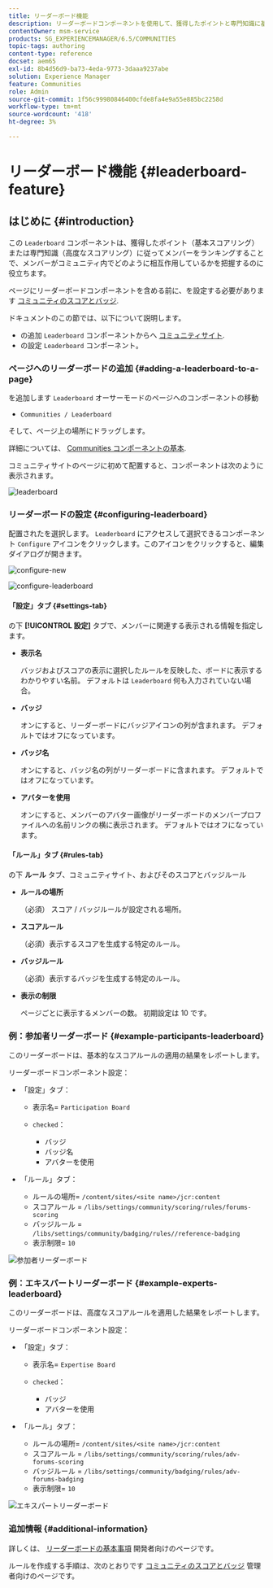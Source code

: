 ```yaml
---
title: リーダーボード機能
description: リーダーボードコンポーネントを使用して、獲得したポイントと専門知識に基づいてメンバーをランキングすることで、コミュニティ内のメンバーのインタラクションを確認する方法を説明します。
contentOwner: msm-service
products: SG_EXPERIENCEMANAGER/6.5/COMMUNITIES
topic-tags: authoring
content-type: reference
docset: aem65
exl-id: 8b4d56d9-ba73-4eda-9773-3daaa9237abe
solution: Experience Manager
feature: Communities
role: Admin
source-git-commit: 1f56c99980846400cfde8fa4e9a55e885bc2258d
workflow-type: tm+mt
source-wordcount: '418'
ht-degree: 3%

---
```


# リーダーボード機能 {#leaderboard-feature}

## はじめに {#introduction}

この `Leaderboard` コンポーネントは、獲得したポイント（基本スコアリング）または専門知識（高度なスコアリング）に従ってメンバーをランキングすることで、メンバーがコミュニティ内でどのように相互作用しているかを把握するのに役立ちます。

ページにリーダーボードコンポーネントを含める前に、を設定する必要があります [コミュニティのスコアとバッジ](/help/communities/implementing-scoring.md).

ドキュメントのこの節では、以下について説明します。

* の追加 `Leaderboard` コンポーネントからへ [コミュニティサイト](/help/communities/overview.md#community-sites).
* の設定 `Leaderboard` コンポーネント。

### ページへのリーダーボードの追加 {#adding-a-leaderboard-to-a-page}

を追加します `Leaderboard` オーサーモードのページへのコンポーネントの移動

* `Communities / Leaderboard`

そして、ページ上の場所にドラッグします。

詳細については、 [Communities コンポーネントの基本](/help/communities/basics.md).

コミュニティサイトのページに初めて配置すると、コンポーネントは次のように表示されます。

![leaderboard](assets/leaderboard.png)

### リーダーボードの設定 {#configuring-leaderboard}

配置されたを選択します。 `Leaderboard` にアクセスして選択できるコンポーネント `Configure` アイコンをクリックします。このアイコンをクリックすると、編集ダイアログが開きます。

![configure-new](assets/configure-new.png)

![configure-leaderboard](assets/configure-leaderboard.png)

#### 「設定」タブ {#settings-tab}

の下 **[!UICONTROL 設定]** タブで、メンバーに関連する表示される情報を指定します。

* **表示名**

  バッジおよびスコアの表示に選択したルールを反映した、ボードに表示するわかりやすい名前。
デフォルトは `Leaderboard` 何も入力されていない場合。

* **バッジ**

  オンにすると、リーダーボードにバッジアイコンの列が含まれます。
デフォルトではオフになっています。

* **バッジ名**

  オンにすると、バッジ名の列がリーダーボードに含まれます。
デフォルトではオフになっています。

* **アバターを使用**

  オンにすると、メンバーのアバター画像がリーダーボードのメンバープロファイルへの名前リンクの横に表示されます。
デフォルトではオフになっています。

#### 「ルール」タブ {#rules-tab}

の下 **ルール** タブ、コミュニティサイト、およびそのスコアとバッジルール

* **ルールの場所**

  （必須） スコア / バッジルールが設定される場所。

* **スコアルール**

  （必須）表示するスコアを生成する特定のルール。

* **バッジルール**

  （必須）表示するバッジを生成する特定のルール。

* **表示の制限**

  ページごとに表示するメンバーの数。 初期設定は 10 です。

### 例：参加者リーダーボード {#example-participants-leaderboard}

このリーダーボードは、基本的なスコアルールの適用の結果をレポートします。

リーダーボードコンポーネント設定：

* 「設定」タブ：

   * 表示名= `Participation Board`
   *  `checked`：

      * バッジ
      * バッジ名
      * アバターを使用

* 「ルール」タブ：

   * ルールの場所= `/content/sites/<site name>/jcr:content`
   * スコアルール = `/libs/settings/community/scoring/rules/forums-scoring`
   * バッジルール = `/libs/settings/community/badging/rules//reference-badging`
   * 表示制限= `10`

![参加者リーダーボード](assets/participants-leaderboard.png)

### 例：エキスパートリーダーボード {#example-experts-leaderboard}

このリーダーボードは、高度なスコアルールを適用した結果をレポートします。

リーダーボードコンポーネント設定：

* 「設定」タブ：

   * 表示名= `Expertise Board`
   *  `checked`：

      * バッジ
      * アバターを使用

* 「ルール」タブ：

   * ルールの場所= `/content/sites/<site name>/jcr:content`
   * スコアルール = `/libs/settings/community/scoring/rules/adv-forums-scoring`
   * バッジルール = `/libs/settings/community/badging/rules/adv-forums-badging`
   * 表示制限= `10`

![エキスパートリーダーボード](assets/experts-leaderboard.png)

### 追加情報 {#additional-information}

詳しくは、 [リーダーボードの基本事項](/help/communities/leaderboard.md) 開発者向けのページです。

ルールを作成する手順は、次のとおりです [コミュニティのスコアとバッジ](/help/communities/implementing-scoring.md) 管理者向けのページです。
